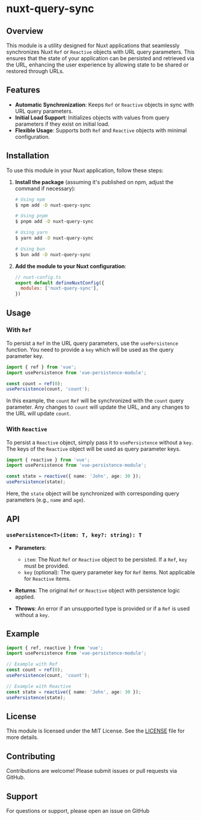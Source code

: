 # nuxt-query-sync

## Overview

This module is a utility designed for Nuxt applications that seamlessly synchronizes Nuxt `Ref` or `Reactive` objects with URL query parameters. This ensures that the state of your application can be persisted and retrieved via the URL, enhancing the user experience by allowing state to be shared or restored through URLs.

## Features

- **Automatic Synchronization**: Keeps `Ref` or `Reactive` objects in sync with URL query parameters.
- **Initial Load Support**: Initializes objects with values from query parameters if they exist on initial load.
- **Flexible Usage**: Supports both `Ref` and `Reactive` objects with minimal configuration.

## Installation

To use this module in your Nuxt application, follow these steps:

1. **Install the package** (assuming it's published on npm, adjust the command if necessary):

    ```bash
    # Using npm
    $ npm add -D nuxt-query-sync

    # Using pnpm
    $ pnpm add -D nuxt-query-sync

    # Using yarn
    $ yarn add -D nuxt-query-sync

    # Using bun
    $ bun add -D nuxt-query-sync
    ```

2. **Add the module to your Nuxt configuration**:

    ```javascript
    // nuxt-config.ts
    export default defineNuxtConfig({
      modules: ['nuxt-query-sync'],
    })
    ```

## Usage

### With `Ref`

To persist a `Ref` in the URL query parameters, use the `usePersistence` function. You need to provide a `key` which will be used as the query parameter key.

```javascript
import { ref } from 'vue';
import usePersistence from 'vue-persistence-module';

const count = ref(0);
usePersistence(count, 'count');
```

In this example, the `count` `Ref` will be synchronized with the `count` query parameter. Any changes to `count` will update the URL, and any changes to the URL will update `count`.

### With `Reactive`

To persist a `Reactive` object, simply pass it to `usePersistence` without a `key`. The keys of the `Reactive` object will be used as query parameter keys.

```typescript
import { reactive } from 'vue';
import usePersistence from 'vue-persistence-module';

const state = reactive({ name: 'John', age: 30 });
usePersistence(state);
```

Here, the `state` object will be synchronized with corresponding query parameters (e.g., `name` and `age`).

## API

### `usePersistence<T>(item: T, key?: string): T`

- **Parameters**:
  - `item`: The Nuxt `Ref` or `Reactive` object to be persisted. If a `Ref`, `key` must be provided.
  - `key` (optional): The query parameter key for `Ref` items. Not applicable for `Reactive` items.

- **Returns**: The original `Ref` or `Reactive` object with persistence logic applied.

- **Throws**: An error if an unsupported type is provided or if a `Ref` is used without a `key`.

## Example

```typescript
import { ref, reactive } from 'vue';
import usePersistence from 'vue-persistence-module';

// Example with Ref
const count = ref(0);
usePersistence(count, 'count');

// Example with Reactive
const state = reactive({ name: 'John', age: 30 });
usePersistence(state);
```

## License

This module is licensed under the MIT License. See the [LICENSE](LICENSE) file for more details.

## Contributing

Contributions are welcome! Please submit issues or pull requests via GitHub.

## Support

For questions or support, please open an issue on GitHub
